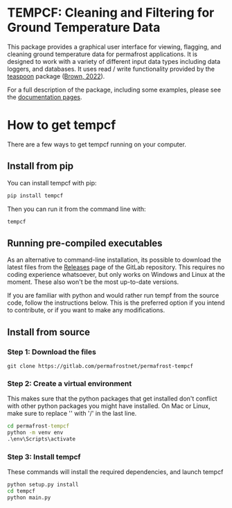 # TEMPCF: Cleaning and Filtering for Ground Temperature Data

This package provides a graphical user interface for viewing, flagging, and cleaning ground temperature data for permafrost applications. It is designed to work with a variety of different input data types including data loggers, and databases. It uses read / write functionality provided by the [teaspoon](https://gitlab.com/permafrostnet/teaspoon) package ([Brown, 2022](https://joss.theoj.org/papers/10.21105/joss.04704)).

For a full description of the package, including some examples, please see the [documentation pages](https://permafrostnet.gitlab.io/permafrost-tempcf/).


# How to get tempcf
There are a few ways to get tempcf running on your computer.

## Install from pip

You can install tempcf with pip:
```cmd
pip install tempcf
```

Then you can run it from the command line with:
```cmd
tempcf
```

## Running pre-compiled executables

As an alternative to command-line installation, its possible to download the latest files from the [Releases](https://gitlab.com/permafrostnet/permafrost-tempcf/-/releases) page of the GitLab repository. This requires no coding experience whatsoever, but only works on Windows and Linux at the moment. These also won't be the most up-to-date versions.

If you are familiar with python and would rather run tempf from the source code, follow the instructions below. This is the preferred option if you intend to contribute, or if you want to make any modifications.

## Install from source

### Step 1: Download the files

```
git clone https://gitlab.com/permafrostnet/permafrost-tempcf
```

### Step 2: Create a virtual environment

This makes sure that the python packages that get installed don't conflict with other python packages you might have installed.
On Mac or Linux, make sure to replace '\' with '/' in the last line.

```cmd
cd permafrost-tempcf
python -m venv env
.\env\Scripts\activate 
```

### Step 3: Install tempcf

These commands will install the required dependencies, and launch tempcf

```cmd
python setup.py install
cd tempcf
python main.py
```


